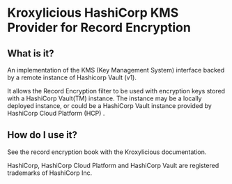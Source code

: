 # Kroxylicious HashiCorp KMS Provider for Record Encryption

## What is it?

An implementation of the KMS (Key Management System) interface backed by a remote instance of Hashicorp Vault (v1).

It allows the Record Encryption filter to be used with encryption keys stored with a HashiCorp Vault(TM)
instance.  The instance may be a locally deployed instance, or could be a HashiCorp Vault instance provided by 
HashiCorp Cloud Platform (HCP) .

## How do I use it?

See the record encryption book with the Kroxylicious documentation.

HashiCorp, HashiCorp Cloud Platform and HashiCorp Vault are registered trademarks of HashiCorp Inc.

